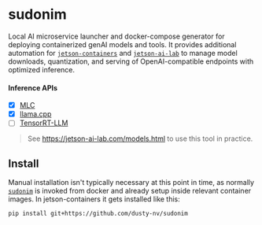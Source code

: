 # sudonim
Local AI microservice launcher and docker-compose generator for deploying containerized genAI models and tools.  It provides additional automation for [`jetson-containers`](https://github.com/dusty-nv/jetson-containers) and [`jetson-ai-lab`](https://jetson-ai-lab.com) to manage model downloads, quantization, and serving of OpenAI-compatible endpoints with optimized inference. 

#### Inference APIs

- [x] [MLC](https://github.com/mlc-ai/mlc-llm)
- [x] [llama.cpp](https://github.com/ggerganov/llama.cpp)
- [ ] [TensorRT-LLM](https://github.com/NVIDIA/TensorRT-LLM)

> See https://jetson-ai-lab.com/models.html to use this tool in practice.

## Install

Manual installation isn't typically necessary at this point in time, as normally [`sudonim`](/sudonim) is invoked from docker and already setup inside relevant container images. In jetson-containers it gets installed like this:

```bash
pip install git+https://github.com/dusty-nv/sudonim
```
